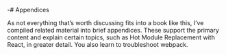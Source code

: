 -# Appendices

As not everything that’s worth discussing fits into a book like this, I’ve compiled related material into brief appendices. These support the primary content and explain certain topics, such as Hot Module Replacement with React, in greater detail. You also learn to troubleshoot webpack.
